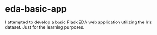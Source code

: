 # eda-basic-app
I attempted to develop a basic Flask EDA web application utilizing the Iris dataset. Just for the learning purposes.
